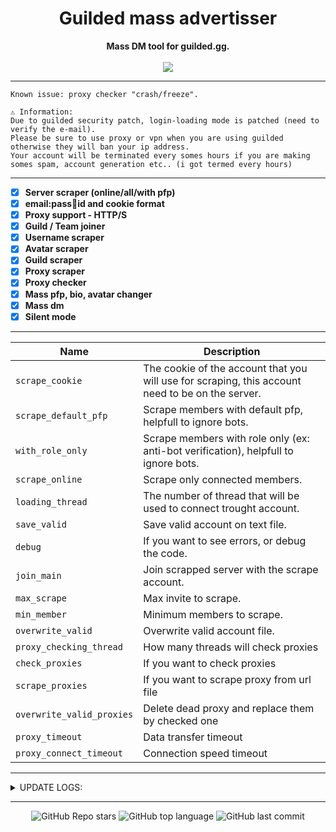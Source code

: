 <h1 align="center">Guilded mass advertisser</h1>

<p align='center'>
    <b>Mass DM tool for guilded.gg.</b><br>
    <br>
    <img src='https://media.discordapp.net/attachments/979740086927261697/989122862428340275/unknown.png'>
</p>

-----

```
Known issue: proxy checker "crash/freeze".

⚠️ Information:
Due to guilded security patch, login-loading mode is patched (need to verify the e-mail). 
Please be sure to use proxy or vpn when you are using guilded otherwise they will ban your ip address.
Your account will be terminated every somes hours if you are making somes spam, account generation etc.. (i got termed every hours)
```

-----

- [X] **Server scraper (online/all/with pfp)**
- [X] **email:pass:cookie:id and cookie format**
- [X] **Proxy support - HTTP/S**
- [X] **Guild / Team joiner**
- [X] **Username scraper**
- [X] **Avatar scraper**
- [X] **Guild scraper**
- [X] **Proxy scraper**
- [X] **Proxy checker**
- [X] **Mass pfp, bio, avatar changer**
- [X] **Mass dm**
- [X] **Silent mode**

-----

| Name | Description | 
| ---  | ---  |
| `scrape_cookie` | The cookie of the account that you will use for scraping, this account need to be on the server. |
| `scrape_default_pfp` | Scrape members with default pfp, helpfull to ignore bots. |
| `with_role_only` | Scrape members with role only (ex: anti-bot verification), helpfull to ignore bots. |
| `scrape_online` | Scrape only connected members. |
| `loading_thread` | The number of thread that will be used to connect trought account. |
| `save_valid` | Save valid account on text file. |
| `debug` | If you want to see errors, or debug the code. |
| `join_main` | Join scrapped server with the scrape account. |
| `max_scrape` | Max invite to scrape. |
| `min_member` | Minimum members to scrape. |
| `overwrite_valid` | Overwrite valid account file. |
| `proxy_checking_thread` | How many threads will check proxies |
| `check_proxies` | If you want to check proxies |
| `scrape_proxies` | If you want to scrape proxy from url file |
| `overwrite_valid_proxies` | Delete dead proxy and replace them by checked one |
| `proxy_timeout` | Data transfer timeout |
| `proxy_connect_timeout` | Connection speed timeout |

-----

<details><summary>UPDATE LOGS:</summary>
<p>

0.0.61

- Handle Ratelimit on single channel spam.
- Console menu fix.

0.0.6

- Proxy config menu / file.
- Installation file.
- Channel spammer.
- Zombie dm fix.
- Proxy checker.
- Proxy scraper.
- Bug fix.

0.0.5

- Single Mass dm.
- New menu.
- Bugs fix.
- Reload config.
- Handle locked dms.
- Blacklist ratelimited tokens.
- Overwrite valid files.
- Silent login mode (load tokens without log in acc, but now require email:pass:token:id format.)

0.0.4

- Guild scraper
- Loading proxy error handling
    
0.0.3
    
- Scrapping menu
- Mass pfp changer.
- Config the tool.
- Onliner.
- Mass status changer.
- Mass bio changer.
- Mass spoof (bio+status+pfp+online).

0.0.2

- Add Server scraper (online/all/with pfp etc..)
- Add option to save mass-dm settings, because we are lazy guys :o
- Add "restart" option to massDm.
- Handle ratelimit (need to add timer).
- Add mass pfp changer.
- Fix duplicate dm / user id.
- Other bug fix and code change.

</p>
</details>

-----

<p align="center">
    <img alt="GitHub Repo stars" src="https://img.shields.io/github/stars/Its-Vichy/Guilded-MassDm?style=for-the-badge&logo=stylelint&color=gold">
    <img alt="GitHub top language" src="https://img.shields.io/github/languages/top/Its-Vichy/Guilded-MassDm?style=for-the-badge&logo=stylelint&color=gold">
    <img alt="GitHub last commit" src="https://img.shields.io/github/last-commit/Its-Vichy/Guilded-MassDm?style=for-the-badge&logo=stylelint&color=gold">
</p>

